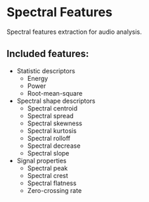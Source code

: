 # Spectral Features
Spectral features extraction for audio analysis.

## Included features:
- Statistic descriptors
  - Energy
  - Power
  - Root-mean-square
- Spectral shape descriptors
  - Spectral centroid
  - Spectral spread
  - Spectral skewness
  - Spectral kurtosis
  - Spectral rolloff
  - Spectral decrease
  - Spectral slope
- Signal properties
  - Spectral peak
  - Spectral crest
  - Spectral flatness
  - Zero-crossing rate
